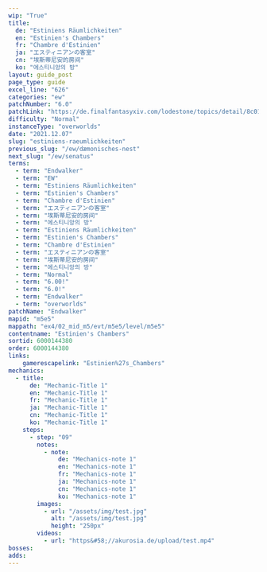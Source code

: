 ```yaml
---
wip: "True"
title:
  de: "Estiniens Räumlichkeiten"
  en: "Estinien's Chambers"
  fr: "Chambre d'Estinien"
  ja: "エスティニアンの客室"
  cn: "埃斯蒂尼安的房间"
  ko: "에스티니앙의 방"
layout: guide_post
page_type: guide
excel_line: "626"
categories: "ew"
patchNumber: "6.0"
patchLink: "https://de.finalfantasyxiv.com/lodestone/topics/detail/8c0146ce7f89035f0f27dcad1edcf30d3037fcf5"
difficulty: "Normal"
instanceType: "overworlds"
date: "2021.12.07"
slug: "estiniens-raeumlichkeiten"
previous_slug: "/ew/dæmonisches-nest"
next_slug: "/ew/senatus"
terms:
  - term: "Endwalker"
  - term: "EW"
  - term: "Estiniens Räumlichkeiten"
  - term: "Estinien's Chambers"
  - term: "Chambre d'Estinien"
  - term: "エスティニアンの客室"
  - term: "埃斯蒂尼安的房间"
  - term: "에스티니앙의 방"
  - term: "Estiniens Räumlichkeiten"
  - term: "Estinien's Chambers"
  - term: "Chambre d'Estinien"
  - term: "エスティニアンの客室"
  - term: "埃斯蒂尼安的房间"
  - term: "에스티니앙의 방"
  - term: "Normal"
  - term: "6.00!"
  - term: "6.0!"
  - term: "Endwalker"
  - term: "overworlds"
patchName: "Endwalker"
mapid: "m5e5"
mappath: "ex4/02_mid_m5/evt/m5e5/level/m5e5"
contentname: "Estinien's Chambers"
sortid: 6000144380
order: 6000144380
links:
    gamerescapelink: "Estinien%27s_Chambers"
mechanics:
  - title:
      de: "Mechanic-Title 1"
      en: "Mechanic-Title 1"
      fr: "Mechanic-Title 1"
      ja: "Mechanic-Title 1"
      cn: "Mechanic-Title 1"
      ko: "Mechanic-Title 1"
    steps:
      - step: "09"
        notes:
          - note:
              de: "Mechanics-note 1"
              en: "Mechanics-note 1"
              fr: "Mechanics-note 1"
              ja: "Mechanics-note 1"
              cn: "Mechanics-note 1"
              ko: "Mechanics-note 1"
        images:
          - url: "/assets/img/test.jpg"
            alt: "/assets/img/test.jpg"
            height: "250px"
        videos:
          - url: "https&#58;//akurosia.de/upload/test.mp4"
bosses:
adds:
---
```

